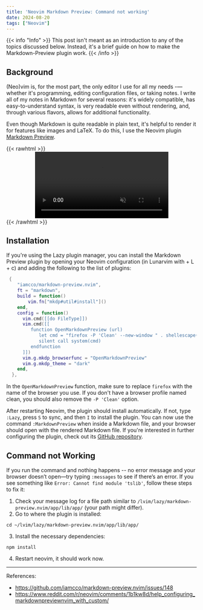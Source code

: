 ```yaml
---
title: 'Neovim Markdown Preview: Command not working'
date: 2024-08-20
tags: ["Neovim"]
---
```


{{< info "Info" >}}
This post isn't meant as an introduction to any of the topics discussed below. Instead, it's a brief guide on how to make the Markdown-Preview plugin work.
{{< /info >}}

## Background

(Neo)vim is, for the most part, the only editor I use for all my needs -— whether it's programming, editing configuration files, or taking notes. I write all of my notes in Markdown for several reasons: it's widely compatible, has easy-to-understand syntax, is very readable even without rendering, and, through various flavors, allows for additional functionality.

Even though Markdown is quite readable in plain text, it's helpful to render it for features like images and LaTeX. To do this, I use the Neovim plugin [Markdown Preview](https://github.com/iamcco/markdown-preview.nvim).

{{< rawhtml >}}
<video style="display: block; margin-left: auto; margin-right: auto; width:70%" controls muted>
    <source src="/attachments/Markown_preview.mp4" type="video/mp4">
    Your Browser does not support this embedded video.
</video>
{{< /rawhtml >}}



## Installation

If you're using the Lazy plugin manager, you can install the Markdown Preview plugin by opening your Neovim configuration (in Lunarvim with <space> + L + c) and adding the following to the list of plugins:
```lua
 {
    "iamcco/markdown-preview.nvim",
    ft = "markdown",
    build = function()
        vim.fn["mkdp#util#install"]()
    end,
    config = function()
      vim.cmd([[do FileType]])
      vim.cmd([[
         function OpenMarkdownPreview (url)
            let cmd = "firefox -P 'Clean' --new-window " . shellescape(a:url) . " &"
            silent call system(cmd)
         endfunction
      ]])
      vim.g.mkdp_browserfunc = "OpenMarkdownPreview"
      vim.g.mkdp_theme = "dark"
    end,
  },
```
In the `OpenMarkdownPreview` function, make sure to replace `firefox` with the name of the browser you use. If you don't have a browser profile named clean, you should also remove the `-P 'Clean'` option.

After restarting Neovim, the plugin should install automatically. If not, type `:Lazy`, press `S` to sync, and then `I` to install the plugin. You can now use the command `:MarkdownPreview` when inside a Markdown file, and your browser should open with the rendered Markdown file. If you're interested in further configuring the plugin, check out its [GitHub repository](https://github.com/iamcco/markdown-preview.nvim).

## Command not Working

If you run the command and nothing happens -- no error message and your browser doesn’t open—try typing `:messages` to see if there’s an error. If you see something like `Error: Cannot find module 'tslib'`, follow these steps to fix it:
1. Check your message log for a file path similar to `/lvim/lazy/markdown-preview.nvim/app/lib/app/` (your path might differ).
2. Go to where the plugin is installed:
```
cd ~/lvim/lazy/markdown-preview.nvim/app/lib/app/
```
3. Install the necessary dependencies:
```
npm install
```
4. Restart neovim, it should work now.


---
References:
- https://github.com/iamcco/markdown-preview.nvim/issues/148
- https://www.reddit.com/r/neovim/comments/1b1kw8d/help_configuring_markdownpreviewnvim_with_custom/
